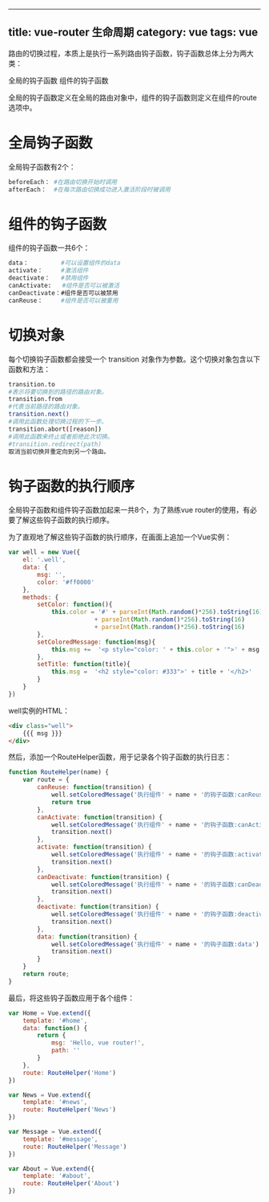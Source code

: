 
---
title:  vue-router 生命周期
category:  vue
tags: vue
---
路由的切换过程，本质上是执行一系列路由钩子函数，钩子函数总体上分为两大类：

全局的钩子函数
组件的钩子函数
<!--more-->
全局的钩子函数定义在全局的路由对象中，组件的钩子函数则定义在组件的route选项中。

# 全局钩子函数
全局钩子函数有2个：
```bash
beforeEach： #在路由切换开始时调用
afterEach：  #在每次路由切换成功进入激活阶段时被调用
```
# 组件的钩子函数
组件的钩子函数一共6个：
```bash
data：         #可以设置组件的data
activate：     #激活组件
deactivate：   #禁用组件
canActivate:   #组件是否可以被激活
canDeactivate：#组件是否可以被禁用
canReuse：     #组件是否可以被重用
```
# 切换对象
每个切换钩子函数都会接受一个 transition 对象作为参数。这个切换对象包含以下函数和方法：
```bash
transition.to
#表示将要切换到的路径的路由对象。
transition.from
#代表当前路径的路由对象。
transition.next()
#调用此函数处理切换过程的下一步。
transition.abort([reason])
#调用此函数来终止或者拒绝此次切换。
#transition.redirect(path)
取消当前切换并重定向到另一个路由。
```
# 钩子函数的执行顺序
全局钩子函数和组件钩子函数加起来一共8个，为了熟练vue router的使用，有必要了解这些钩子函数的执行顺序。

为了直观地了解这些钩子函数的执行顺序，在画面上追加一个Vue实例：
```js
var well = new Vue({
    el: '.well',
    data: {
        msg: '',
        color: '#ff0000'
    },
    methods: {
        setColor: function(){
            this.color = '#' + parseInt(Math.random()*256).toString(16)
                        + parseInt(Math.random()*256).toString(16)
                        + parseInt(Math.random()*256).toString(16)
        },
        setColoredMessage: function(msg){
            this.msg +=  '<p style="color: ' + this.color + '">' + msg + '</p>'
        },
        setTitle: function(title){
            this.msg =  '<h2 style="color: #333">' + title + '</h2>'
        }
    }
})
```
well实例的HTML：
```html
<div class="well">
    {{{ msg }}}
</div>
```
然后，添加一个RouteHelper函数，用于记录各个钩子函数的执行日志：
```js
function RouteHelper(name) {
    var route = {
        canReuse: function(transition) {
            well.setColoredMessage('执行组件' + name + '的钩子函数:canReuse')
            return true
        },
        canActivate: function(transition) {
            well.setColoredMessage('执行组件' + name + '的钩子函数:canActivate')
            transition.next()
        },
        activate: function(transition) {
            well.setColoredMessage('执行组件' + name + '的钩子函数:activate')
            transition.next()
        },
        canDeactivate: function(transition) {
            well.setColoredMessage('执行组件' + name + '的钩子函数:canDeactivate')
            transition.next()
        },
        deactivate: function(transition) {
            well.setColoredMessage('执行组件' + name + '的钩子函数:deactivate')
            transition.next()
        },
        data: function(transition) {
            well.setColoredMessage('执行组件' + name + '的钩子函数:data')
            transition.next()
        }
    }
    return route;
}
```
最后，将这些钩子函数应用于各个组件：
```js
var Home = Vue.extend({
    template: '#home',
    data: function() {
        return {
            msg: 'Hello, vue router!',
            path: ''
        }
    },
    route: RouteHelper('Home')
})

var News = Vue.extend({
    template: '#news',
    route: RouteHelper('News')
})

var Message = Vue.extend({
    template: '#message',
    route: RouteHelper('Message')
})

var About = Vue.extend({
    template: '#about',
    route: RouteHelper('About')
})
```